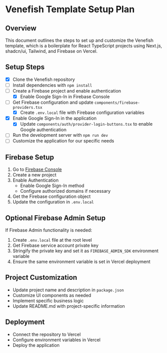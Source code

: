 # Venefish Template Setup Plan

## Overview
This document outlines the steps to set up and customize the Venefish template, which is a boilerplate for React TypeScript projects using Next.js, shadcn/ui, Tailwind, and Firebase on Vercel.

## Setup Steps

- [x] Clone the Venefish repository
- [ ] Install dependencies with `npm install`
- [ ] Create a Firebase project and enable authentication
  - [x] Enable Google Sign-In in Firebase Console
- [ ] Get Firebase configuration and update `components/firebase-providers.tsx`
  - [x] Create `.env.local` file with Firebase configuration variables
- [x] Enable Google Sign-In in the application
  - [x] Update `components/auth/provider-login-buttons.tsx` to enable Google authentication
- [ ] Run the development server with `npm run dev`
- [ ] Customize the application for our specific needs

## Firebase Setup
1. Go to [Firebase Console](https://console.firebase.google.com/)
2. Create a new project
3. Enable Authentication
   - Enable Google Sign-In method
   - Configure authorized domains if necessary
4. Get the Firebase configuration object
5. Update the configuration in `.env.local`

## Optional Firebase Admin Setup
If Firebase Admin functionality is needed:
1. Create `.env.local` file at the root level
2. Get Firebase service account private key
3. Stringify the private key and set it as `FIREBASE_ADMIN_SDK` environment variable
4. Ensure the same environment variable is set in Vercel deployment

## Project Customization
- Update project name and description in `package.json`
- Customize UI components as needed
- Implement specific business logic
- Update README.md with project-specific information

## Deployment
- Connect the repository to Vercel
- Configure environment variables in Vercel
- Deploy the application 